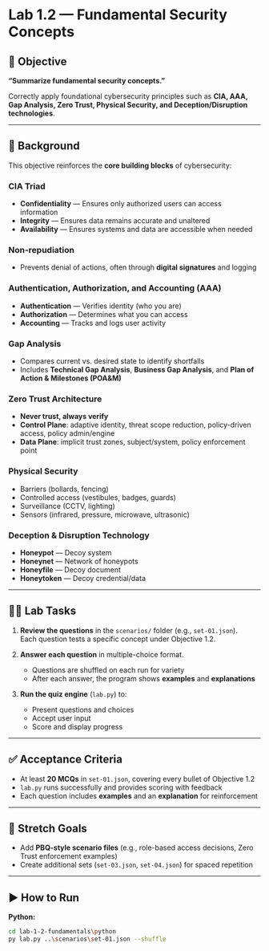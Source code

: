 # Lab 1.2 — Fundamental Security Concepts

## 🎯 Objective

**“Summarize fundamental security concepts.”**

Correctly apply foundational cybersecurity principles such as **CIA, AAA, Gap Analysis, Zero Trust, Physical Security, and Deception/Disruption technologies**.

---

## 📖 Background

This objective reinforces the **core building blocks** of cybersecurity:

### CIA Triad  
- **Confidentiality** — Ensures only authorized users can access information  
- **Integrity** — Ensures data remains accurate and unaltered  
- **Availability** — Ensures systems and data are accessible when needed  

### Non-repudiation  
- Prevents denial of actions, often through **digital signatures** and logging  

### Authentication, Authorization, and Accounting (AAA)  
- **Authentication** — Verifies identity (who you are)  
- **Authorization** — Determines what you can access  
- **Accounting** — Tracks and logs user activity  

### Gap Analysis  
- Compares current vs. desired state to identify shortfalls  
- Includes **Technical Gap Analysis**, **Business Gap Analysis**, and **Plan of Action & Milestones (POA&M)**  

### Zero Trust Architecture  
- **Never trust, always verify**  
- **Control Plane**: adaptive identity, threat scope reduction, policy-driven access, policy admin/engine  
- **Data Plane**: implicit trust zones, subject/system, policy enforcement point  

### Physical Security  
- Barriers (bollards, fencing)  
- Controlled access (vestibules, badges, guards)  
- Surveillance (CCTV, lighting)  
- Sensors (infrared, pressure, microwave, ultrasonic)  

### Deception & Disruption Technology  
- **Honeypot** — Decoy system  
- **Honeynet** — Network of honeypots  
- **Honeyfile** — Decoy document  
- **Honeytoken** — Decoy credential/data  

---

## 🧑‍💻 Lab Tasks

1. **Review the questions** in the `scenarios/` folder (e.g., `set-01.json`).  
   Each question tests a specific concept under Objective 1.2.  

2. **Answer each question** in multiple-choice format.  
   - Questions are shuffled on each run for variety  
   - After each answer, the program shows **examples** and **explanations**  

3. **Run the quiz engine** (`lab.py`) to:  
   - Present questions and choices  
   - Accept user input  
   - Score and display progress  

---

## ✅ Acceptance Criteria

- At least **20 MCQs** in `set-01.json`, covering every bullet of Objective 1.2  
- `lab.py` runs successfully and provides scoring with feedback  
- Each question includes **examples** and an **explanation** for reinforcement  

---

## 🚀 Stretch Goals

- Add **PBQ-style scenario files** (e.g., role-based access decisions, Zero Trust enforcement examples)  
- Create additional sets (`set-03.json`, `set-04.json`) for spaced repetition  

---

## ▶️ How to Run

**Python:**
```bash
cd lab-1-2-fundamentals\python
py lab.py ..\scenarios\set-01.json --shuffle
